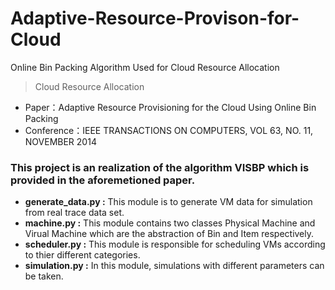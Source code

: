 # Adaptive-Resource-Provison-for-Cloud
Online Bin Packing Algorithm Used for Cloud Resource Allocation  

> Cloud Resource Allocation

- Paper：Adaptive Resource Provisioning for the Cloud Using Online Bin Packing
- Conference：IEEE TRANSACTIONS ON COMPUTERS, VOL 63, NO. 11, NOVEMBER 2014

### This project is an realization of the algorithm VISBP which is provided in the aforemetioned paper. 

- **generate_data.py :**
  This module is to generate VM data for simulation from real trace data set.
- **machine.py :**
  This module contains two classes Physical Machine and Virual Machine which are the abstraction of Bin and Item respectively.
- **scheduler.py :** 
  This module is responsible for scheduling VMs according to thier different categories.
- **simulation.py :**
  In this module, simulations with different parameters can be taken.
